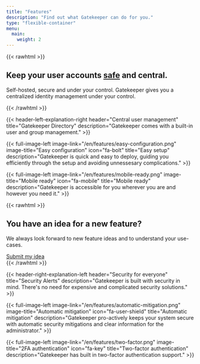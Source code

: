 ```yaml
---
title: "Features"
description: "Find out what Gatekeeper can do for you."
type: "flexible-container"
menu:
  main:
    weight: 2
---
```

{{< rawhtml >}}
<div class="hero-banner jumbotron jumbotron-fluid bg-primary text-white text-center m-0">
    <div class="container">
        <div class="row">
            <div class="col-sm">
                <h2 class="display-5">Keep your user accounts <u>safe</u> and central.</h2>
                <p class="lead">Self-hosted, secure and under your control. Gatekeeper gives you a centralized identity management under your control.</p>
            </div>
        </div>
    </div>
</div>
{{< /rawhtml >}}

{{< header-left-explanation-right header="Central user management" title="Gatekeeper Directory" description="Gatekeeper comes with a built-in user and group management." >}}

{{< full-image-left image-link="/en/features/easy-configuration.png" image-title="Easy configuration" icon="fa-bolt" title="Easy setup" description="Gatekeeper is quick and easy to deploy, guiding you efficiently through the setup and avoiding unnessesary complications." >}}

{{< full-image-left image-link="/en/features/mobile-ready.png" image-title="Mobile ready" icon="fa-mobile" title="Mobile ready" description="Gatekeeper is accessible for you wherever you are and however you need it." >}}

{{< rawhtml >}}
<div class="jumbotron jumbotron-fluid text-center bg-white">
  <div class="container">
    <h2>You have an idea for a new feature?</h2>
    <p>We always look forward to new feature ideas and to understand your use-cases.</p>
    <a href="https://github.com/GetGatekeeper/Server/discussions/categories/ideas" class="btn btn-primary"><i class="fa fa-lightbulb"></i> Submit my idea</a>
  </div>
</div>
{{< /rawhtml >}}

{{< header-right-explanation-left header="Security for everyone" title="Security Alerts" description="Gatekeeper is built with security in mind. There's no need for expensive and complicated security solutions." >}}

{{< full-image-left image-link="/en/features/automatic-mitigation.png" image-title="Automatic mitigation" icon="fa-user-shield" title="Automatic mitigation" description="Gatekeeper pro-actively keeps your system secure with automatic security mitigations and clear information for the administrator." >}}


{{< full-image-left image-link="/en/features/two-factor.png" image-title="2FA authentication" icon="fa-key" title="Two-factor authentication" description="Gatekeeper has built in two-factor authentication support." >}}
